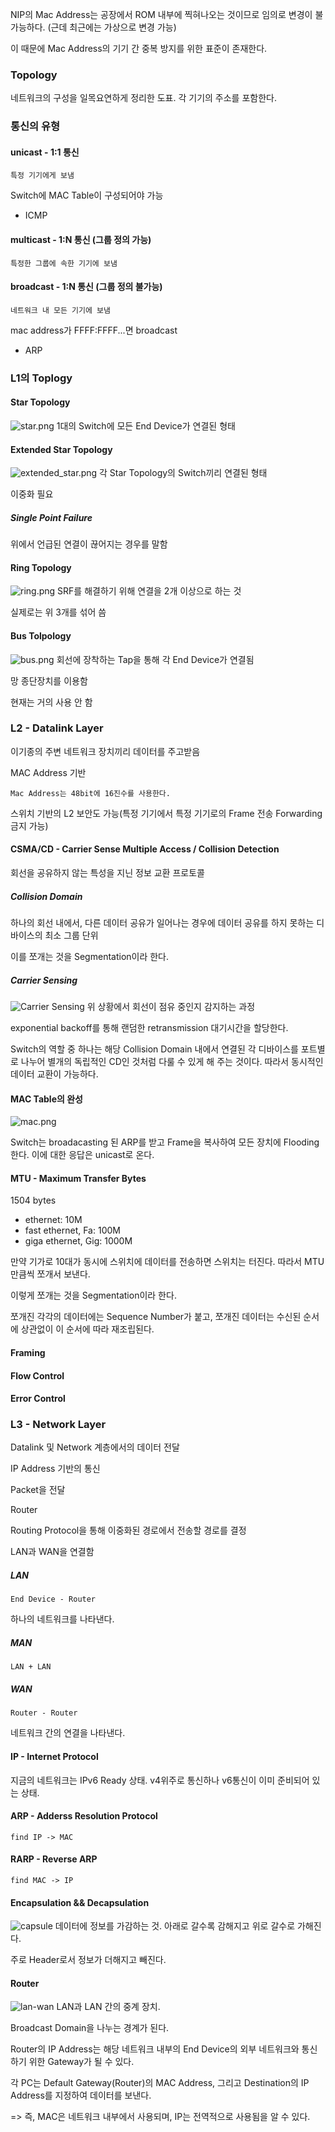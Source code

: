 NIP의 Mac Address는 공장에서 ROM 내부에 찍혀나오는 것이므로 임의로 변경이 불가능하다. (근데 최근에는 가상으로 변경 가능)

이 때문에 Mac Address의 기기 간 중복 방지를 위한 표준이 존재한다.

### Topology 

네트워크의 구성을 일목요연하게 정리한 도표. 각 기기의 주소를 포함한다.

### 통신의 유형

#### unicast - 1:1 통신

    특정 기기에게 보냄

Switch에 MAC Table이 구성되어야 가능

- ICMP

#### multicast - 1:N 통신 (그룹 정의 가능)

    특정한 그룹에 속한 기기에 보냄

#### broadcast - 1:N 통신 (그룹 정의 불가능)

    네트워크 내 모든 기기에 보냄

mac address가 FFFF:FFFF...면 broadcast

- ARP

### L1의 Toplogy

#### Star Topology
![star.png](star.png)
1대의 Switch에 모든 End Device가 연결된 형태

#### Extended Star Topology
![extended_star.png](extended_star.png)
각 Star Topology의 Switch끼리 연결된 형태

이중화 필요

##### Single Point Failure
위에서 언급된 연결이 끊어지는 경우를 말함

#### Ring Topology
![ring.png](ring.png)
SRF를 해결하기 위해 연결을 2개 이상으로 하는 것

실제로는 위 3개를 섞어 씀

#### Bus Tolpology
![bus.png](bus.png)
회선에 장착하는 Tap을 통해 각 End Device가 연결됨

망 종단장치를 이용함

현재는 거의 사용 안 함

### L2 - Datalink Layer

이기종의 주변 네트워크 장치끼리 데이터를 주고받음

MAC Address 기반

    Mac Address는 48bit에 16진수를 사용한다.

스위치 기반의 L2 보안도 가능(특정 기기에서 특정 기기로의 Frame 전송 Forwarding 금지 가능)

#### CSMA/CD - Carrier Sense Multiple Access / Collision Detection

회선을 공유하지 않는 특성을 지닌 정보 교환 프로토콜

##### Collision Domain

하나의 회선 내에서, 다른 데이터 공유가 일어나는 경우에 데이터 공유를 하지 못하는 디바이스의 최소 그룹 단위

이를 쪼개는 것을 Segmentation이라 한다.

##### Carrier Sensing
![Carrier Sensing](cs.png)
위 상황에서 회선이 점유 중인지 감지하는 과정

exponential backoff를 통해 랜덤한 retransmission 대기시간을 할당한다.

Switch의 역할 중 하나는 해당 Collision Domain 내에서 연결된 각 디바이스를 포트별로 나누어 별개의 독립적인 CD인 것처럼 다룰 수 있게 해 주는 것이다. 따라서 동시적인 데이터 교환이 가능하다.

#### MAC Table의 완성
![mac.png](mac.png)

Switch는 broadacasting 된 ARP를 받고 Frame을 복사하여 모든 장치에 Flooding한다.
이에 대한 응답은 unicast로 온다.

#### MTU - Maximum Transfer Bytes

1504 bytes

* ethernet: 10M
* fast ethernet, Fa: 100M
* giga ethernet, Gig: 1000M

만약 기가로 10대가 동시에 스위치에 데이터를 전송하면 스위치는 터진다.
따라서 MTU만큼씩 쪼개서 보낸다.

이렇게 쪼개는 것을 Segmentation이라 한다.

쪼개진 각각의 데이터에는 Sequence Number가 붙고, 쪼개진 데이터는 수신된 순서에 상관없이 이 순서에 따라 재조립된다.
#### Framing
#### Flow Control
#### Error Control

### L3 - Network Layer

Datalink 및 Network 계층에서의 데이터 전달

IP Address 기반의 통신

Packet을 전달

Router

Routing Protocol을 통해 이중화된 경로에서 전송할 경로를 결정

LAN과 WAN을 연결함

##### LAN
    End Device - Router

하나의 네트워크를 나타낸다.
##### MAN
    LAN + LAN
##### WAN
    Router - Router

네트워크 간의 연결을 나타낸다.

#### IP - Internet Protocol
지금의 네트워크는 IPv6 Ready 상태. 
v4위주로 통신하나 v6통신이 이미 준비되어 있는 상태.
#### ARP - Adderss Resolution Protocol
    find IP -> MAC
#### RARP - Reverse ARP
    find MAC -> IP

#### Encapsulation && Decapsulation
![capsule](capsule.png)
데이터에 정보를 가감하는 것. 아래로 갈수록 감해지고 위로 갈수로 가해진다.

주로 Header로서 정보가 더해지고 빼진다.

#### Router
![lan-wan](lw.png)
LAN과 LAN 간의 중계 장치.

Broadcast Domain을 나누는 경계가 된다.

Router의 IP Address는 해당 네트워크 내부의 End Device의 
외부 네트워크와 통신하기 위한 Gateway가 될 수 있다.

각 PC는 Default Gateway(Router)의 MAC Address, 
그리고 Destination의 IP Address를 지정하여 데이터를 보낸다.

=> 즉, MAC은 네트워크 내부에서 사용되며, IP는 전역적으로 사용됨을 알 수 있다.